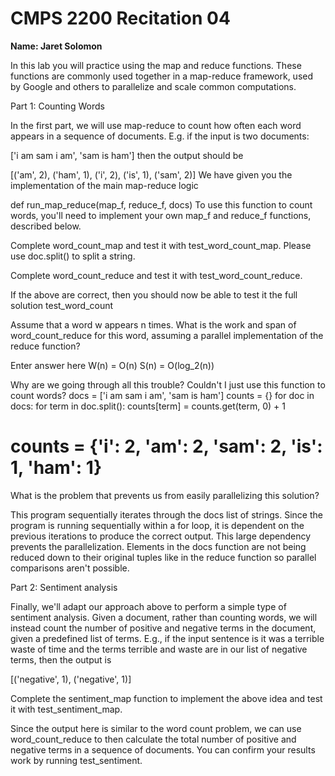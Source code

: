 # CMPS 2200  Recitation 04

**Name: Jaret Solomon**

In this lab you will practice using the map and reduce functions. These functions are commonly used together in a map-reduce framework, used by Google and others to parallelize and scale common computations.

Part 1: Counting Words

In the first part, we will use map-reduce to count how often each word appears in a sequence of documents. E.g. if the input is two documents:

['i am sam i am', 'sam is ham']
then the output should be

[('am', 2), ('ham', 1), ('i', 2), ('is', 1), ('sam', 2)]
We have given you the implementation of the main map-reduce logic

def run_map_reduce(map_f, reduce_f, docs)
To use this function to count words, you'll need to implement your own map_f and reduce_f functions, described below.

Complete word_count_map and test it with test_word_count_map. Please use doc.split() to split a string.

Complete word_count_reduce and test it with test_word_count_reduce.

If the above are correct, then you should now be able to test it the full solution test_word_count

Assume that a word w appears n times. What is the work and span of word_count_reduce for this word, assuming a parallel implementation of the reduce function?

Enter answer here  W(n) = O(n) S(n) = O(log_2(n))

Why are we going through all this trouble? Couldn't I just use this function to count words?
docs = ['i am sam i am', 'sam is ham']
counts = {}
for doc in docs:
    for term in doc.split():
        counts[term] = counts.get(term, 0) + 1
# counts = {'i': 2, 'am': 2, 'sam': 2, 'is': 1, 'ham': 1}
What is the problem that prevents us from easily parallelizing this solution?

This program sequentially iterates through the docs list of strings. Since the program is running sequentially within a for loop, it is dependent on the previous iterations to produce the correct output.  This large dependency prevents the parallelization. Elements in the docs function are not being reduced down to their original tuples like in the reduce function so parallel comparisons aren't possible.

Part 2: Sentiment analysis

Finally, we'll adapt our approach above to perform a simple type of sentiment analysis. Given a document, rather than counting words, we will instead count the number of positive and negative terms in the document, given a predefined list of terms. E.g., if the input sentence is it was a terrible waste of time and the terms terrible and waste are in our list of negative terms, then the output is

[('negative', 1), ('negative', 1)]

Complete the sentiment_map function to implement the above idea and test it with test_sentiment_map.

Since the output here is similar to the word count problem, we can use word_count_reduce to then calculate the total number of positive and negative terms in a sequence of documents. You can confirm your results work by running test_sentiment.